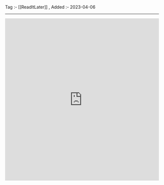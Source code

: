 Tag :- [[ReadItLater]] , 
Added :- 2023-04-06

-----
<iframe src="https://www.linkedin.com/embed/feed/update/urn:li:share:7049648558584590338" height="533" width="504" frameborder="0" allowfullscreen="" title="Embedded post"></iframe>